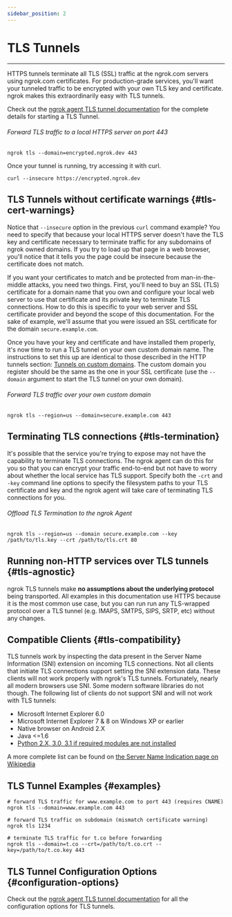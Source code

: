 ```yaml
---
sidebar_position: 2
---
```


# TLS Tunnels
--------------------

HTTPS tunnels terminate all TLS (SSL) traffic at the ngrok.com servers using ngrok.com certificates. For production-grade services, you'll want your tunneled traffic to be encrypted with your own TLS key and certificate. ngrok makes this extraordinarily easy with TLS tunnels.

Check out the [ngrok agent TLS tunnel documentation](/ngrok-agent/ngrok#ngrok-tls) for the complete details for starting a TLS Tunnel.

###### Forward TLS traffic to a local HTTPS server on port 443

    ngrok tls --domain=encrypted.ngrok.dev 443

Once your tunnel is running, try accessing it with curl.

    curl --insecure https://encrypted.ngrok.dev

## TLS Tunnels without certificate warnings {#tls-cert-warnings}

Notice that `--insecure` option in the previous `curl` command example? You need to specify that because your local HTTPS server doesn't have the TLS key and certificate necessary to terminate traffic for any subdomains of ngrok owned domains. If you try to load up that page in a web browser, you'll notice that it tells you the page could be insecure because the certificate does not match.

If you want your certificates to match and be protected from man-in-the-middle attacks, you need two things. First, you'll need to buy an SSL (TLS) certificate for a domain name that you own and configure your local web server to use that certificate and its private key to terminate TLS connections. How to do this is specific to your web server and SSL certificate provider and beyond the scope of this documentation. For the sake of example, we'll assume that you were issued an SSL certificate for the domain `secure.example.com`.

Once you have your key and certificate and have installed them properly, it's now time to run a TLS tunnel on your own custom domain name. The instructions to set this up are identical to those described in the HTTP tunnels section: [Tunnels on custom domains](/docs/secure-tunnels/tunnels/http-tunnels#custom-subdomains). The custom domain you register should be the same as the one in your SSL certificate (use the `--domain` argument to start the TLS tunnel on your own domain).

###### Forward TLS traffic over your own custom domain

    ngrok tls --region=us --domain=secure.example.com 443

## Terminating TLS connections {#tls-termination}

It's possible that the service you're trying to expose may not have the capability to terminate TLS connections. The ngrok agent can do this for you so that you can encrypt your traffic end-to-end but not have to worry about whether the local service has TLS support. Specify both the `-crt` and `-key` command line options to specify the filesystem paths to your TLS certificate and key and the ngrok agent will take care of terminating TLS connections for you.

###### Offload TLS Termination to the ngrok Agent

    ngrok tls --region=us --domain secure.example.com --key /path/to/tls.key --crt /path/to/tls.crt 80

## Running non-HTTP services over TLS tunnels {#tls-agnostic}

ngrok TLS tunnels make **no assumptions about the underlying protocol** being transported. All examples in this documentation use HTTPS because it is the most common use case, but you can run run any TLS-wrapped protocol over a TLS tunnel (e.g. IMAPS, SMTPS, SIPS, SRTP, etc) without any changes.

## Compatible Clients {#tls-compatibility}

TLS tunnels work by inspecting the data present in the Server Name Information (SNI) extension on incoming TLS connections. Not all clients that initiate TLS connections support setting the SNI extension data. These clients will not work properly with ngrok's TLS tunnels. Fortunately, nearly all modern browsers use SNI. Some modern software libraries do not though. The following list of clients do not support SNI and will not work with TLS tunnels:

*   Microsoft Internet Explorer 6.0
*   Microsoft Internet Explorer 7 & 8 on Windows XP or earlier
*   Native browser on Android 2.X
*   Java <=1.6
*   [Python 2.X, 3.0, 3.1 if required modules are not installed](https://stackoverflow.com/questions/18578439/using-requests-with-tls-doesnt-give-sni-support/18579484#18579484)

A more complete list can be found on [the Server Name Indication page on Wikipedia](https://en.wikipedia.org/wiki/Server_Name_Indication#No_support)

## TLS Tunnel Examples {#examples}

    # forward TLS traffic for www.example.com to port 443 (requires CNAME)
    ngrok tls --domain=www.example.com 443
    
    # forward TLS traffic on subdomain (mismatch certificate warning)
    ngrok tls 1234
    
    # terminate TLS traffic for t.co before forwarding
    ngrok tls --domain=t.co --crt=/path/to/t.co.crt --key=/path/to/t.co.key 443

## TLS Tunnel Configuration Options {#configuration-options}

Check out the [ngrok agent TLS tunnel documentation](/ngrok-agent/ngrok#ngrok-tls) for all the configuration options for TLS tunnels.
